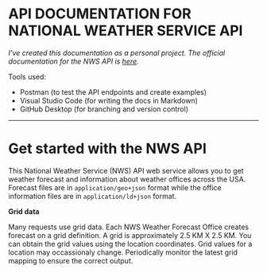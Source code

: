 # API DOCUMENTATION FOR NATIONAL WEATHER SERVICE API

*I've created this documentation as a personal project. The official documentation for the NWS API is [here](https://www.weather.gov/documentation/services-web-api).*

Tools used:
* Postman (to test the API endpoints and create examples)
* Visual Studio Code (for writing the docs in Markdown)
* GitHub Desktop (for branching and version control)

----
# Get started with the NWS API

This National Weather Service (NWS) API web service allows you to get weather forecast and information about weather offices across the USA. Forecast files are in `application/geo+json` format while the office information files are in `application/ld+json` format.

**Grid data**

Many requests use grid data. Each NWS Weather Forecast Office creates forecast on a grid definition. A grid is approximately 2.5 KM X 2.5 KM. You can obtain the grid values using the location coordinates. Grid values for a location may occassionaly change. Periodically monitor the latest grid mapping to ensure the correct output.








